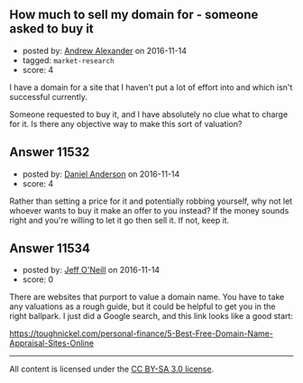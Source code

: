## How much to sell my domain for - someone asked to buy it

- posted by: [Andrew Alexander](https://stackexchange.com/users/394237/andrew-alexander) on 2016-11-14
- tagged: `market-research`
- score: 4

I have a domain for a site that I haven't put a lot of effort into and which isn't successful currently.

Someone requested to buy it, and I have absolutely no clue what to charge for it. Is there any objective way to make this sort of valuation?


## Answer 11532

- posted by: [Daniel Anderson](https://stackexchange.com/users/8398759/daniel-anderson) on 2016-11-14
- score: 4

Rather than setting a price for it and potentially robbing yourself, why not let whoever wants to buy it make an offer to you instead?  If the money sounds right and you're willing to let it go then sell it.  If not, keep it.


## Answer 11534

- posted by: [Jeff O'Neill](https://stackexchange.com/users/46273/jeff-o-neill) on 2016-11-14
- score: 0

There are websites that purport to value a domain name.  You have to take any valuations as a rough guide, but it could be helpful to get you in the right ballpark.  I just did a Google search, and this link looks like a good start: 

https://toughnickel.com/personal-finance/5-Best-Free-Domain-Name-Appraisal-Sites-Online



---

All content is licensed under the [CC BY-SA 3.0 license](https://creativecommons.org/licenses/by-sa/3.0/).

